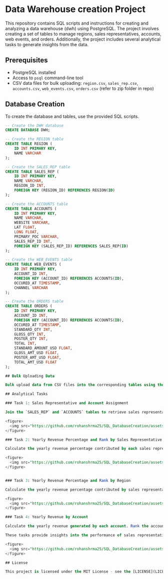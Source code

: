 # Data Warehouse creation Project

This repository contains SQL scripts and instructions for creating and analyzing a data warehouse (dwh) using PostgreSQL. The project involves creating a set of tables to manage regions, sales representatives, accounts, web events, and orders. Additionally, the project includes several analytical tasks to generate insights from the data.

## Prerequisites

- PostgreSQL installed
- Access to `psql` command-line tool
- CSV data files for bulk uploading: `region.csv`, `sales_rep.csv`, `accounts.csv`, `web_events.csv`, `orders.csv` (refer to zip folder in repo)

## Database Creation

To create the database and tables, use the provided SQL scripts.

```sql
-- Create the DWH database
CREATE DATABASE DWH;

-- Create the REGION table
CREATE TABLE REGION (
    ID INT PRIMARY KEY,
    NAME VARCHAR
);

-- Create the SALES_REP table
CREATE TABLE SALES_REP (
    ID INT PRIMARY KEY,
    NAME VARCHAR,
    REGION_ID INT,
    FOREIGN KEY (REGION_ID) REFERENCES REGION(ID)
);

-- Create the ACCOUNTS table
CREATE TABLE ACCOUNTS (
    ID INT PRIMARY KEY,
    NAME VARCHAR,
    WEBSITE VARCHAR,
    LAT FLOAT,
    LONG FLOAT,
    PRIMARY_POC VARCHAR,
    SALES_REP_ID INT,
    FOREIGN KEY (SALES_REP_ID) REFERENCES SALES_REP(ID)
);

-- Create the WEB_EVENTS table
CREATE TABLE WEB_EVENTS (
    ID INT PRIMARY KEY,
    ACCOUNT_ID INT,
    FOREIGN KEY (ACCOUNT_ID) REFERENCES ACCOUNTS(ID),
    OCCURED_AT TIMESTAMP,
    CHANNEL VARCHAR
);

-- Create the ORDERS table
CREATE TABLE ORDERS (
    ID INT PRIMARY KEY,
    ACCOUNT_ID INT,
    FOREIGN KEY (ACCOUNT_ID) REFERENCES ACCOUNTS(ID),
    OCCURED_AT TIMESTAMP,
    STANDARD_QTY INT,
    GLOSS_QTY INT,
    POSTER_QTY INT,
    TOTAL INT,
    STANDARD_AMOUNT_USD FLOAT,
    GLOSS_AMT_USD FLOAT,
    POSTER_AMT_USD FLOAT,
    TOTAL_AMT_USD FLOAT
);

## Bulk Uploading Data

Bulk upload data from CSV files into the corresponding tables using the `psql` command.

## Analytical Tasks

### Task 1: Sales Representative and Account Assignment

Join the `SALES_REP` and `ACCOUNTS` tables to retrieve sales representatives along with the accounts they are assigned to. Calculate the row number of each account per sales representative.

<figure>
  <img src="https://github.com/rohanshrma25/SQL_DatabaseCreation/assets/143126097/206722a5-e168-49ba-a006-f68368a71900" alt="Task 1" style="width:500px">
</figure>  

### Task 2: Yearly Revenue Percentage and Rank by Sales Representative

Calculate the yearly revenue percentage contributed by each sales representative. Rank the sales representatives based on their contribution to the yearly revenue.

<figure>
  <img src="https://github.com/rohanshrma25/SQL_DatabaseCreation/assets/143126097/ddc15d2f-a99b-43c7-86d6-8b7b4b8246b4" alt="Task 1" style="width:500px">
</figure>  


### Task 3: Yearly Revenue Percentage and Rank by Region

Calculate the yearly revenue percentage contributed by sales representatives grouped by their regions. Rank the regions based on their contribution to the yearly revenue.

<figure>
  <img src="https://github.com/rohanshrma25/SQL_DatabaseCreation/assets/143126097/62f0944d-0df8-444a-bf23-dc580a4fce03" alt="Task 1" style="width:500px">
</figure>

### Task 4: Yearly Revenue by Account

Calculate the yearly revenue generated by each account. Rank the accounts based on their yearly revenue contribution.

These tasks provide insights into the performance of sales representatives, regions, and accounts over time.

<figure>
  <img src="https://github.com/rohanshrma25/SQL_DatabaseCreation/assets/143126097/64b1dc17-6dbf-46e0-b67e-1c0485135c69" alt="Task 1" style="width:500px">
</figure>  

## License

This project is licensed under the MIT License - see the [LICENSE](LICENSE) file for details.
